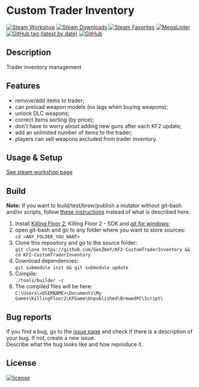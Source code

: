 # Custom Trader Inventory

[![Steam Workshop](https://img.shields.io/static/v1?message=workshop&logo=steam&labelColor=gray&color=blue&logoColor=white&label=steam%20)](https://steamcommunity.com/sharedfiles/filedetails/?id=2830826239)
[![Steam Downloads](https://img.shields.io/steam/downloads/2830826239)](https://steamcommunity.com/sharedfiles/filedetails/?id=2830826239)
[![Steam Favorites](https://img.shields.io/steam/favorites/2830826239)](https://steamcommunity.com/sharedfiles/filedetails/?id=2830826239)
[![MegaLinter](https://github.com/GenZmeY/KF2-CustomTraderInventory/actions/workflows/mega-linter.yml/badge.svg?branch=master)](https://github.com/GenZmeY/KF2-CustomTraderInventory/actions/workflows/mega-linter.yml)
[![GitHub tag (latest by date)](https://img.shields.io/github/v/tag/GenZmeY/KF2-CustomTraderInventory)](https://github.com/GenZmeY/KF2-CustomTraderInventory/tags)
[![GitHub](https://img.shields.io/github/license/GenZmeY/KF2-CustomTraderInventory)](LICENSE)

## Description
Trader inventory management  

## Features
- remove/add items to trader;
- can preload weapon models (no lags when buying weapons);
- unlock DLC weapons;
- correct items sorting (by price);
- don't have to worry about adding new guns after each KF2 update;
- add an unlimited number of items to the trader;
- players can sell weapons excluded from trader inventory.

## Usage & Setup
[See steam workshop page](https://steamcommunity.com/sharedfiles/filedetails/?id=2830826239)

## Build
**Note:** If you want to build/test/brew/publish a mutator without git-bash and/or scripts, follow [these instructions](https://tripwireinteractive.atlassian.net/wiki/spaces/KF2SW/pages/26247172/KF2+Code+Modding+How-to) instead of what is described here.
1. Install [Killing Floor 2](https://store.steampowered.com/app/232090/Killing_Floor_2/), Killing Floor 2 - SDK and [git for windows](https://git-scm.com/download/win);
2. open git-bash and go to any folder where you want to store sources:  
`cd <ANY_FOLDER_YOU_WANT>`  
3. Clone this repository and go to the source folder:  
`git clone https://github.com/GenZmeY/KF2-CustomTraderInventory && cd KF2-CustomTraderInventory`
4. Download dependencies:  
`git submodule init && git submodule update`  
5. Compile:  
`./tools/builder -c`  
5. The compiled files will be here:  
`C:\Users\<USERNAME>\Documents\My Games\KillingFloor2\KFGame\Unpublished\BrewedPC\Script\`

## Bug reports
If you find a bug, go to the [issue page](https://github.com/GenZmeY/KF2-CustomTraderInventory/issues) and check if there is a description of your bug. If not, create a new issue.  
Describe what the bug looks like and how reproduce it.  

## License
[![license](https://www.gnu.org/graphics/gplv3-with-text-136x68.png)](LICENSE)
